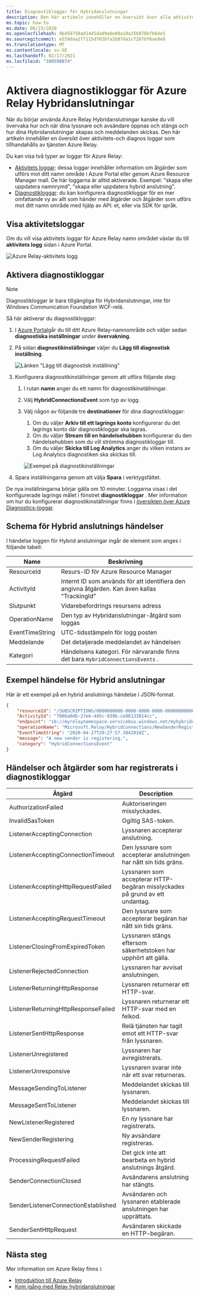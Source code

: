 ```yaml
---
title: Diagnostikloggar för Hybridanslutningar
description: Den här artikeln innehåller en översikt över alla aktiviteter och diagnostikloggar som är tillgängliga för Azure Relay.
ms.topic: how-to
ms.date: 06/23/2020
ms.openlocfilehash: 9b459750ad1445da89a8e89a10a35b878bfb64e1
ms.sourcegitcommit: e559daa1f7115d703bfa1b87da1cf267bf6ae9e8
ms.translationtype: MT
ms.contentlocale: sv-SE
ms.lasthandoff: 02/17/2021
ms.locfileid: "100590874"
---
```

# <a name="enable-diagnostics-logs-for-azure-relay-hybrid-connections"></a>Aktivera diagnostikloggar för Azure Relay Hybridanslutningar
När du börjar använda Azure Relay Hybridanslutningar kanske du vill övervaka hur och när dina lyssnare och avsändare öppnas och stängs och hur dina Hybridanslutningar skapas och meddelanden skickas. Den här artikeln innehåller en översikt över aktivitets-och diagnos loggar som tillhandahålls av tjänsten Azure Relay. 

Du kan visa två typer av loggar för Azure Relay:

- [Aktivitets loggar](../azure-monitor/essentials/platform-logs-overview.md): dessa loggar innehåller information om åtgärder som utförs mot ditt namn område i Azure Portal eller genom Azure Resource Manager mall. De här loggarna är alltid aktiverade. Exempel: "skapa eller uppdatera namnrymd", "skapa eller uppdatera hybrid anslutning". 
- [Diagnostikloggar](../azure-monitor/essentials/platform-logs-overview.md): du kan konfigurera diagnostikloggar för en mer omfattande vy av allt som händer med åtgärder och åtgärder som utförs mot ditt namn område med hjälp av API: et, eller via SDK för språk.

## <a name="view-activity-logs"></a>Visa aktivitetsloggar
Om du vill visa aktivitets loggar för Azure Relay namn området växlar du till **aktivitets logg** sidan i Azure Portal.

![Azure Relay-aktivitets logg](./media/diagnostic-logs/activity-log.png)

## <a name="enable-diagnostic-logs"></a>Aktivera diagnostikloggar

> [!NOTE]
> Diagnostikloggar är bara tillgängliga för Hybridanslutningar, inte för Windows Communication Foundation WCF-relä.

Så här aktiverar du diagnostikloggar:

1. I [Azure Portal](https://portal.azure.com)går du till ditt Azure Relay-namnområde och väljer sedan **diagnostiska inställningar** under **övervakning**.
1. På sidan **diagnostikinställningar** väljer du **Lägg till diagnostisk inställning**.  

   ![Länken "Lägg till diagnostisk inställning"](./media/diagnostic-logs/add-diagnostic-setting.png)

1. Konfigurera diagnostikinställningar genom att utföra följande steg:
    1. I rutan **namn** anger du ett namn för diagnostikinställningar.  
    2. Välj **HybridConnectionsEvent** som typ av logg. 
    3. Välj någon av följande tre **destinationer** för dina diagnostikloggar:  
        1. Om du väljer **Arkiv till ett lagrings konto** konfigurerar du det lagrings konto där diagnostikloggar ska lagras.  
        2. Om du väljer **Stream till en händelsehubben** konfigurerar du den händelsehubben som du vill strömma diagnostikloggar till.
        3. Om du väljer **Skicka till Log Analytics** anger du vilken instans av Log Analytics diagnostiken ska skickas till.  

        ![Exempel på diagnostikinställningar](./media/diagnostic-logs/sample-diagnostic-settings.png)
1. Spara inställningarna genom att välja **Spara** i verktygsfältet.

De nya inställningarna börjar gälla om 10 minuter. Loggarna visas i det konfigurerade lagrings målet i fönstret **diagnostikloggar** . Mer information om hur du konfigurerar diagnostikinställningar finns i [översikten över Azure Diagnostics-loggar](../azure-monitor/essentials/platform-logs-overview.md).


## <a name="schema-for-hybrid-connections-events"></a>Schema för Hybrid anslutnings händelser
I händelse loggen för Hybrid anslutningar ingår de element som anges i följande tabell:

| Name | Beskrivning |
| ------- | ------- |
| ResourceId | Resurs-ID för Azure Resource Manager |
| ActivityId | Internt ID som används för att identifiera den angivna åtgärden. Kan även kallas "TrackingId" |
| Slutpunkt | Vidarebefordrings resursens adress |
| OperationName | Den typ av Hybridanslutningar-åtgärd som loggas |
| EventTimeString | UTC-tidsstämpeln för logg posten |
| Meddelande | Det detaljerade meddelandet av händelsen |
| Kategori | Händelsens kategori. För närvarande finns det bara `HybridConnectionsEvents` . 


## <a name="sample-hybrid-connections-event"></a>Exempel händelse för Hybrid anslutningar
Här är ett exempel på en hybrid anslutnings händelse i JSON-format. 

```json
{
    "resourceId": "/SUBSCRIPTIONS/0000000000-0000-0000-0000-0000000000000/RESOURCEGROUPS/MyResourceGroup/PROVIDERS/MICROSOFT.RELAY/NAMESPACES/MyRelayNamespace",
    "ActivityId": "7006a0db-27eb-445c-939b-ce86133014cc",
    "endpoint": "sb://myrelaynamespace.servicebus.windows.net/myhybridconnection/7006a0db-27eb-445c-939b-ce86133014cc_G5",
    "operationName": "Microsoft.Relay/HybridConnections/NewSenderRegistering",
    "EventTimeString": "2020-04-27T20:27:57.3842810Z",
    "message": "A new sender is registering.",
    "category": "HybridConnectionsEvent"
}
```

## <a name="events-and-operations-captured-in-diagnostic-logs"></a>Händelser och åtgärder som har registrerats i diagnostikloggar

| Åtgärd | Description | 
| --------- | ----------- | 
| AuthorizationFailed | Auktoriseringen misslyckades.|
| InvalidSasToken | Ogiltig SAS-token. | 
| ListenerAcceptingConnection | Lyssnaren accepterar anslutning. |
| ListenerAcceptingConnectionTimeout | Den lyssnare som accepterar anslutningen har nått sin tids gräns. |
| ListenerAcceptingHttpRequestFailed | Lyssnaren som accepterar HTTP-begäran misslyckades på grund av ett undantag. |
| ListenerAcceptingRequestTimeout | Den lyssnare som accepterar begäran har nått sin tids gräns. |  
| ListenerClosingFromExpiredToken | Lyssnaren stängs eftersom säkerhetstoken har upphört att gälla. | 
| ListenerRejectedConnection | Lyssnaren har avvisat anslutningen. |
| ListenerReturningHttpResponse | Lyssnaren returnerar ett HTTP-svar. |  
| ListenerReturningHttpResponseFailed | Lyssnaren returnerar ett HTTP-svar med en felkod. | 
 ListenerSentHttpResponse | Relä tjänsten har tagit emot ett HTTP-svar från lyssnaren. | 
| ListenerUnregistered | Lyssnaren har avregistrerats. | 
| ListenerUnresponsive | Lyssnaren svarar inte när ett svar returneras. | 
| MessageSendingToListener | Meddelandet skickas till lyssnaren. |
| MessageSentToListener | Meddelandet skickas till lyssnaren. | 
| NewListenerRegistered | En ny lyssnare har registrerats. |
| NewSenderRegistering | Ny avsändare registreras. | 
| ProcessingRequestFailed | Det gick inte att bearbeta en hybrid anslutnings åtgärd. | 
| SenderConnectionClosed | Avsändarens anslutning har stängts. |
| SenderListenerConnectionEstablished | Avsändaren och lyssnaren etablerade anslutningen har upprättats. |
| SenderSentHttpRequest | Avsändaren skickade en HTTP-begäran. | 


## <a name="next-steps"></a>Nästa steg

Mer information om Azure Relay finns i:

* [Introduktion till Azure Relay](relay-what-is-it.md)
* [Kom igång med Relay hybridanslutningar](relay-hybrid-connections-dotnet-get-started.md)
